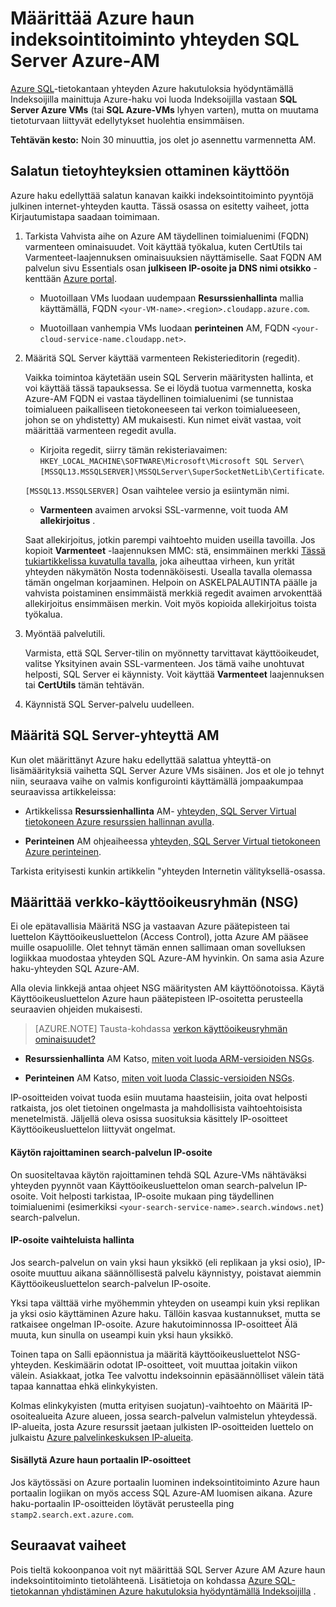 <properties 
    pageTitle="SQL Server Azure haun indeksointitoiminto yhteyden määrittämistä Azure virtuaalikoneen | Microsoft Azure | Indeksoijilla" 
    description="Salatun tietoyhteyksien ottaminen käyttöön ja palomuurin Salli yhteydet SQL Server Azure virtuaalikoneen (AM) käyttöön indeksointitoiminto Azure-haun avulla." 
    services="search" 
    documentationCenter="" 
    authors="jack4it" 
    manager="pablocas" 
    editor=""/>

<tags 
    ms.service="search" 
    ms.devlang="rest-api" 
    ms.workload="search" 
    ms.topic="article" 
    ms.tgt_pltfrm="na" 
    ms.date="09/26/2016" 
    ms.author="jackma"/>

# <a name="configure-a-connection-from-an-azure-search-indexer-to-sql-server-on-an-azure-vm"></a>Määrittää Azure haun indeksointitoiminto yhteyden SQL Server Azure-AM

[Azure SQL](search-howto-connecting-azure-sql-database-to-azure-search-using-indexers-2015-02-28.md#frequently-asked-questions)-tietokantaan yhteyden Azure hakutuloksia hyödyntämällä Indeksoijilla mainittuja Azure-haku voi luoda Indeksoijilla vastaan **SQL Server Azure VMs** (tai **SQL Azure-VMs** lyhyen varten), mutta on muutama tietoturvaan liittyvät edellytykset huolehtia ensimmäisen. 

**Tehtävän kesto:** Noin 30 minuuttia, jos olet jo asennettu varmennetta AM.

## <a name="enable-encrypted-connections"></a>Salatun tietoyhteyksien ottaminen käyttöön

Azure haku edellyttää salatun kanavan kaikki indeksointitoiminto pyyntöjä julkinen internet-yhteyden kautta. Tässä osassa on esitetty vaiheet, jotta Kirjautumistapa saadaan toimimaan.

1. Tarkista Vahvista aihe on Azure AM täydellinen toimialuenimi (FQDN) varmenteen ominaisuudet. Voit käyttää työkalua, kuten CertUtils tai Varmenteet-laajennuksen ominaisuuksien näyttämiselle. Saat FQDN AM palvelun sivu Essentials osan **julkiseen IP-osoite ja DNS nimi otsikko** -kenttään [Azure portal](https://portal.azure.com/).

    - Muotoillaan VMs luodaan uudempaan **Resurssienhallinta** mallia käyttämällä, FQDN `<your-VM-name>.<region>.cloudapp.azure.com`. 

    - Muotoillaan vanhempia VMs luodaan **perinteinen** AM, FQDN `<your-cloud-service-name.cloudapp.net>`. 

2. Määritä SQL Server käyttää varmenteen Rekisterieditorin (regedit). 

    Vaikka toimintoa käytetään usein SQL Serverin määritysten hallinta, et voi käyttää tässä tapauksessa. Se ei löydä tuotua varmennetta, koska Azure-AM FQDN ei vastaa täydellinen toimialuenimi (se tunnistaa toimialueen paikalliseen tietokoneeseen tai verkon toimialueeseen, johon se on yhdistetty) AM mukaisesti. Kun nimet eivät vastaa, voit määrittää varmenteen regedit avulla.

    - Kirjoita regedit, siirry tämän rekisteriavaimen: `HKEY_LOCAL_MACHINE\SOFTWARE\Microsoft\Microsoft SQL Server\[MSSQL13.MSSQLSERVER]\MSSQLServer\SuperSocketNetLib\Certificate`.
     
    `[MSSQL13.MSSQLSERVER]` Osan vaihtelee versio ja esiintymän nimi. 

    - **Varmenteen** avaimen arvoksi SSL-varmenne, voit tuoda AM **allekirjoitus** .

    Saat allekirjoitus, jotkin parempi vaihtoehto muiden useilla tavoilla. Jos kopioit **Varmenteet** -laajennuksen MMC: stä, ensimmäinen merkki [Tässä tukiartikkelissa kuvatulla tavalla](https://support.microsoft.com/kb/2023869/), joka aiheuttaa virheen, kun yrität yhteyden näkymätön Nosta todennäköisesti. Usealla tavalla olemassa tämän ongelman korjaaminen. Helpoin on ASKELPALAUTINTA päälle ja vahvista poistaminen ensimmäistä merkkiä regedit avaimen arvokenttää allekirjoitus ensimmäisen merkin. Voit myös kopioida allekirjoitus toista työkalua.

3. Myöntää palvelutili. 

    Varmista, että SQL Server-tilin on myönnetty tarvittavat käyttöoikeudet, valitse Yksityinen avain SSL-varmenteen. Jos tämä vaihe unohtuvat helposti, SQL Server ei käynnisty. Voit käyttää **Varmenteet** laajennuksen tai **CertUtils** tämän tehtävän.

4. Käynnistä SQL Server-palvelu uudelleen.

## <a name="configure-sql-server-connectivity-in-the-vm"></a>Määritä SQL Server-yhteyttä AM

Kun olet määrittänyt Azure haku edellyttää salattua yhteyttä-on lisämäärityksiä vaihetta SQL Server Azure VMs sisäinen. Jos et ole jo tehnyt niin, seuraava vaihe on valmis konfigurointi käyttämällä jompaakumpaa seuraavissa artikkeleissa:

- Artikkelissa **Resurssienhallinta** AM- [yhteyden, SQL Server Virtual tietokoneen Azure resurssien hallinnan avulla](../virtual-machines/virtual-machines-windows-sql-connect.md). 

- **Perinteinen** AM ohjeaiheessa [yhteyden, SQL Server Virtual tietokoneen Azure perinteinen](../virtual-machines/virtual-machines-windows-classic-sql-connect.md).

Tarkista erityisesti kunkin artikkelin "yhteyden Internetin välityksellä-osassa.

## <a name="configure-the-network-security-group-nsg"></a>Määrittää verkko-käyttöoikeusryhmän (NSG)

Ei ole epätavallisia Määritä NSG ja vastaavan Azure päätepisteen tai luettelon Käyttöoikeusluettelon (Access Control), jotta Azure AM pääsee muille osapuolille. Olet tehnyt tämän ennen sallimaan oman sovelluksen logiikkaa muodostaa yhteyden SQL Azure-AM hyvinkin. On sama asia Azure haku-yhteyden SQL Azure-AM. 

Alla olevia linkkejä antaa ohjeet NSG määritysten AM käyttöönotoissa. Käytä Käyttöoikeusluettelon Azure haun päätepisteen IP-osoitetta perusteella seuraavien ohjeiden mukaisesti.

> [AZURE.NOTE] Tausta-kohdassa [verkon käyttöoikeusryhmän ominaisuudet?](../virtual-network/virtual-networks-nsg.md)

- **Resurssienhallinta** AM Katso, [miten voit luoda ARM-versioiden NSGs](../virtual-network/virtual-networks-create-nsg-arm-pportal.md). 

- **Perinteinen** AM Katso, [miten voit luoda Classic-versioiden NSGs](../virtual-network/virtual-networks-create-nsg-classic-ps.md).

IP-osoitteiden voivat tuoda esiin muutama haasteisiin, joita ovat helposti ratkaista, jos olet tietoinen ongelmasta ja mahdollisista vaihtoehtoisista menetelmistä. Jäljellä oleva osissa suosituksia käsittely IP-osoitteet Käyttöoikeusluettelon liittyvät ongelmat.

#### <a name="restrict-access-to-the-search-service-ip-address"></a>Käytön rajoittaminen search-palvelun IP-osoite

On suositeltavaa käytön rajoittaminen tehdä SQL Azure-VMs nähtäväksi yhteyden pyynnöt vaan Käyttöoikeusluettelon oman search-palvelun IP-osoite. Voit helposti tarkistaa, IP-osoite mukaan ping täydellinen toimialuenimi (esimerkiksi `<your-search-service-name>.search.windows.net`) search-palvelun.

#### <a name="managing-ip-address-fluctuations"></a>IP-osoite vaihteluista hallinta

Jos search-palvelun on vain yksi haun yksikkö (eli replikaan ja yksi osio), IP-osoite muuttuu aikana säännöllisestä palvelu käynnistyy, poistavat aiemmin Käyttöoikeusluettelon search-palvelun IP-osoite.

Yksi tapa välttää virhe myöhemmin yhteyden on useampi kuin yksi replikan ja yksi osio käyttäminen Azure haku. Tällöin kasvaa kustannukset, mutta se ratkaisee ongelman IP-osoite. Azure hakutoiminnossa IP-osoitteet Älä muuta, kun sinulla on useampi kuin yksi haun yksikkö.

Toinen tapa on Salli epäonnistua ja määritä käyttöoikeusluettelot NSG-yhteyden. Keskimäärin odotat IP-osoitteet, voit muuttaa joitakin viikon välein. Asiakkaat, jotka Tee valvottu indeksoinnin epäsäännölliset välein tätä tapaa kannattaa ehkä elinkykyisten.

Kolmas elinkykyisten (mutta erityisen suojatun)-vaihtoehto on Määritä IP-osoitealueita Azure alueen, jossa search-palvelun valmistelun yhteydessä. IP-alueita, josta Azure resurssit jaetaan julkisten IP-osoitteiden luettelo on julkaistu [Azure palvelinkeskuksen IP-alueita](https://www.microsoft.com/download/details.aspx?id=41653). 

#### <a name="include-the-azure-search-portal-ip-addresses"></a>Sisällytä Azure haun portaalin IP-osoitteet

Jos käytössäsi on Azure portaalin luominen indeksointitoiminto Azure haun portaalin logiikan on myös access SQL Azure-AM luomisen aikana. Azure haku-portaalin IP-osoitteiden löytävät perusteella ping `stamp2.search.ext.azure.com`.

## <a name="next-steps"></a>Seuraavat vaiheet

Pois tieltä kokoonpanoa voit nyt määrittää SQL Server Azure AM Azure haun indeksointitoiminto tietolähteenä. Lisätietoja on kohdassa [Azure SQL-tietokannan yhdistäminen Azure hakutuloksia hyödyntämällä Indeksoijilla](search-howto-connecting-azure-sql-database-to-azure-search-using-indexers-2015-02-28.md) .
